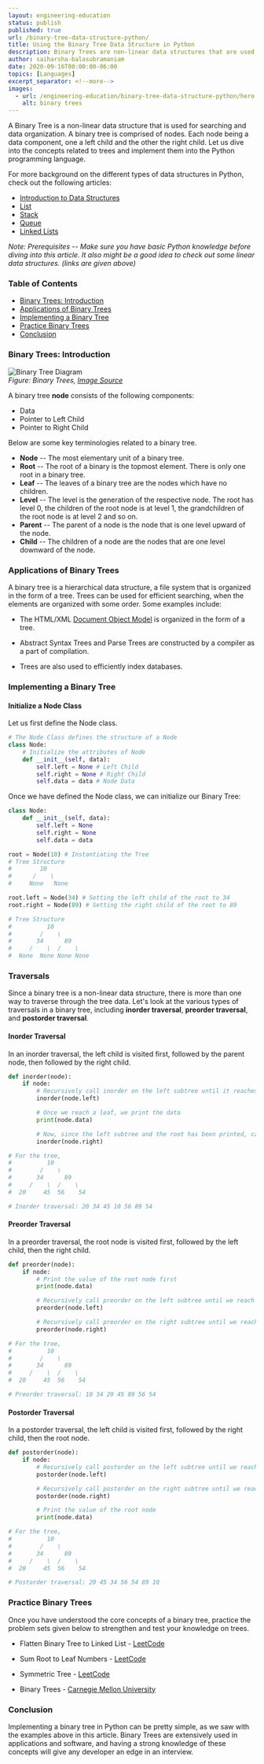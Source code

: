 ```yaml
---
layout: engineering-education
status: publish
published: true
url: /binary-tree-data-structure-python/
title: Using the Binary Tree Data Structure in Python
description: Binary Trees are non-linear data structures that are used for lookups and data organization. This article explores ways to implement and use the binary tree data structure in Python.
author: saiharsha-balasubramaniam
date: 2020-09-16T00:00:00-06:00
topics: [Languages]
excerpt_separator: <!--more-->
images:
  - url: /engineering-education/binary-tree-data-structure-python/hero.jpg
    alt: binary trees
---
```

A Binary Tree is a non-linear data structure that is used for searching and data organization. A binary tree is comprised of nodes. Each node being a data component, one a left child and the other the right child. Let us dive into the concepts related to trees and implement them into the Python programming language.
<!--more-->
For more background on the different types of data structures in Python, check out the following articles:

- [Introduction to Data Structures](/data-structures-python-part-1/)
- [List](/list-data-structure-python/)
- [Stack](/stack-data-structure-python/)
- [Queue](/queue-data-structure-python/)
- [Linked Lists](/linked-list-data-structure-python/)

*Note: Prerequisites -- Make sure you have basic Python knowledge before diving into this article. It also might be a good idea to check out some linear data structures. (links are given above)*

### Table of Contents

- [Binary Trees: Introduction](#binary-trees-introduction)
- [Applications of Binary Trees](#applications-of-binary-trees)
- [Implementing a Binary Tree](#implementing-a-binary-tree)
- [Practice Binary Trees](#practice-binary-trees)
- [Conclusion](#conclusion)

### Binary Trees: Introduction

![Binary Tree Diagram](/binary-tree-data-structure-python/binarytree.png)<br>
*Figure: Binary Trees, [Image Source](https://www.studytonight.com/data-structures/introduction-to-binary-trees)*

A binary tree **node** consists of the following components:

- Data
- Pointer to Left Child
- Pointer to Right Child

Below are some key terminologies related to a binary tree.

- **Node** -- The most elementary unit of a binary tree.
- **Root** -- The root of a binary is the topmost element. There is only one root in a binary tree.
- **Leaf** -- The leaves of a binary tree are the nodes which have no children.
- **Level** -- The level is the generation of the respective node. The root has level 0, the children of the root node is at level 1, the grandchildren of the root node is at level 2 and so on.
- **Parent** -- The parent of a node is the node that is one level upward of the node.
- **Child** -- The children of a node are the nodes that are one level downward of the node.

### Applications of Binary Trees
A binary tree is a hierarchical data structure, a file system that is organized in the form of a tree. Trees can be used for efficient searching, when the elements are organized with some order. Some examples include:

- The HTML/XML [Document Object Model](/document-object-model/) is organized in the form of a tree.

- Abstract Syntax Trees and Parse Trees are constructed by a compiler as a part of compilation.

- Trees are also used to efficiently index databases.

### Implementing a Binary Tree
#### Initialize a Node Class

Let us first define the Node class.

```python
# The Node Class defines the structure of a Node
class Node:
    # Initialize the attributes of Node
    def __init__(self, data):
        self.left = None # Left Child
        self.right = None # Right Child
        self.data = data # Node Data
```

Once we have defined the Node class, we can initialize our Binary Tree:

```python
class Node:
    def __init__(self, data):
        self.left = None
        self.right = None
        self.data = data

root = Node(10) # Instantiating the Tree
# Tree Structure
#        10
#      /    \
#     None   None

root.left = Node(34) # Setting the left child of the root to 34
root.right = Node(89) # Setting the right child of the root to 89

# Tree Structure
#          10
#        /    \
#       34      89
#     /    \  /    \
#  None  None None None
```

### Traversals
Since a binary tree is a non-linear data structure, there is more than one way to traverse through the tree data. Let's look at the various types of traversals in a binary tree, including **inorder traversal**, **preorder traversal**, and **postorder traversal**.

#### Inorder Traversal

In an inorder traversal, the left child is visited first, followed by the parent node, then followed by the right child.

```python
def inorder(node):
    if node:
        # Recursively call inorder on the left subtree until it reaches a leaf node
        inorder(node.left)

        # Once we reach a leaf, we print the data
        print(node.data)

        # Now, since the left subtree and the root has been printed, call inorder on right subtree recursively until we reach a leaf node.
        inorder(node.right)

# For the tree,
#          10
#        /    \
#       34      89
#     /    \  /    \
#  20     45  56    54

# Inorder traversal: 20 34 45 10 56 89 54
```

#### Preorder Traversal
In a preorder traversal, the root node is visited first, followed by the left child, then the right child.

```python
def preorder(node):
    if node:
        # Print the value of the root node first
        print(node.data)

        # Recursively call preorder on the left subtree until we reach a leaf node.
        preorder(node.left)

        # Recursively call preorder on the right subtree until we reach a leaf node.
        preorder(node.right)

# For the tree,
#          10
#        /    \
#       34      89
#     /    \  /    \
#  20     45  56    54

# Preorder traversal: 10 34 20 45 89 56 54
```

#### Postorder Traversal
In a postorder traversal, the left child is visited first, followed by the right child, then the root node.

```python
def postorder(node):
    if node:
        # Recursively call postorder on the left subtree until we reach a leaf node.
        postorder(node.left)

        # Recursively call postorder on the right subtree until we reach a leaf node.
        postorder(node.right)

        # Print the value of the root node
        print(node.data)

# For the tree,
#          10
#        /    \
#       34      89
#     /    \  /    \
#  20     45  56    54

# Postorder traversal: 20 45 34 56 54 89 10
```

### Practice Binary Trees
Once you have understood the core concepts of a binary tree, practice the problem sets given below to strengthen and test your knowledge on trees.

- Flatten Binary Tree to Linked List - [LeetCode](https://leetcode.com/problems/flatten-binary-tree-to-linked-list/)

- Sum Root to Leaf Numbers - [LeetCode](https://leetcode.com/problems/sum-root-to-leaf-numbers/)

- Symmetric Tree - [LeetCode](https://leetcode.com/problems/symmetric-tree/)

- Binary Trees - [Carnegie Mellon University](https://www.cs.cmu.edu/~adamchik/15-121/lectures/Trees/trees.html)

### Conclusion
Implementing a binary tree in Python can be pretty simple, as we saw with the examples above in this article. Binary Trees are extensively used in applications and software, and having a strong knowledge of these concepts will give any developer an edge in an interview.
